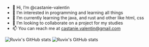 - 👋 Hi, I’m @castanie-valentin
- 👀 I’m interested in programming and learning all things
- 🌱 I’m currently learning the java, and rust and other like html, css
- 💞️ I’m looking to collaborate on a project for my studies
- 📫 You can reach me at castanie.valentin@gmail.com

<!---
castanie-valentin/castanie-valentin is a ✨ special ✨ repository because its `README.md` (this file) appears on your GitHub profile.
You can click the Preview link to take a look at your changes.
--->

![Ruvix's GitHub stats](https://github-readme-stats.vercel.app/api?username=castanie-valentin/&show_icons=true&theme=auto)
![Ruvix's GitHub stats](https://github-readme-stats.vercel.app/api?username=castanie-valentin&show_icons=true)
